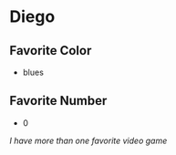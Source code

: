 # Diego

## Favorite Color
- blues

## Favorite Number
- 0

*I have more than one favorite video game*


